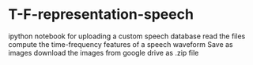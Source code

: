 # T-F-representation-speech

ipython notebook for uploading a custom speech database
read the files
compute the time-frequency features of a speech waveform 
Save as images
download the images from google drive as .zip file
